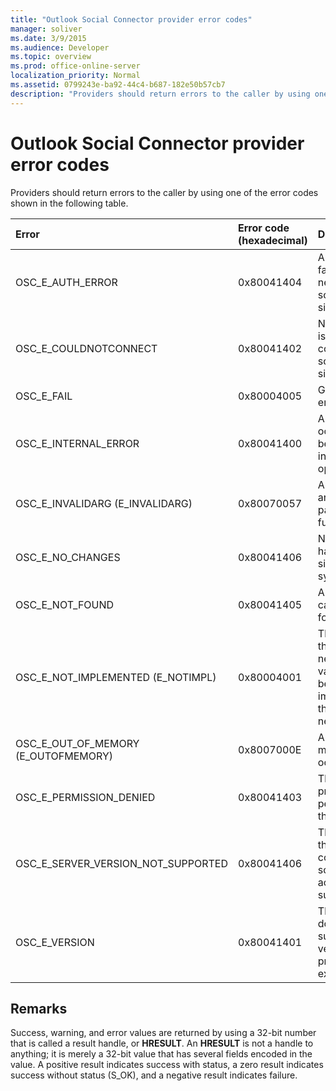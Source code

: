 ```yaml
---
title: "Outlook Social Connector provider error codes"
manager: soliver
ms.date: 3/9/2015
ms.audience: Developer
ms.topic: overview
ms.prod: office-online-server
localization_priority: Normal
ms.assetid: 0799243e-ba92-44c4-b687-182e50b57cb7
description: "Providers should return errors to the caller by using one of the error codes shown in the following table."
---
```


# Outlook Social Connector provider error codes

Providers should return errors to the caller by using one of the error codes shown in the following table. 
  
|**Error**|**Error code (hexadecimal)**|**Description**|
|:-----|:-----|:-----|
|OSC_E_AUTH_ERROR  <br/> |0x80041404  <br/> |Authentication failed on the network of the social network site.  <br/> |
|OSC_E_COULDNOTCONNECT  <br/> |0x80041402  <br/> |No connection is available to connect to the social network site.  <br/> |
|OSC_E_FAIL  <br/> |0x80004005  <br/> |General failure error.  <br/> |
|OSC_E_INTERNAL_ERROR  <br/> |0x80041400  <br/> |An internal error occurred because of an invalid operation.  <br/> |
|OSC_E_INVALIDARG (E_INVALIDARG)  <br/> |0x80070057  <br/> |An invalid argument was passed to a function.  <br/> |
|OSC_E_NO_CHANGES  <br/> |0x80041406  <br/> |No changes have occurred since the last synchronization.  <br/> |
|OSC_E_NOT_FOUND  <br/> |0x80041405  <br/> |A resource cannot be found.  <br/> |
|OSC_E_NOT_IMPLEMENTED (E_NOTIMPL)  <br/> |0x80004001  <br/> |The request to the social network site is valid but has not been implemented by the social network site.  <br/> |
|OSC_E_OUT_OF_MEMORY (E_OUTOFMEMORY)  <br/> |0x8007000E  <br/> |An out-of-memory error occurred.  <br/> |
|OSC_E_PERMISSION_DENIED  <br/> |0x80041403  <br/> |The OSC provider denied permission for the resource.  <br/> |
|OSC_E_SERVER_VERSION_NOT_SUPPORTED  <br/> |0x80041406  <br/> |The version of the server to configure the social network account is not supported.  <br/> |
|OSC_E_VERSION  <br/> |0x80041401  <br/> |The provider does not support this version of OSC provider extensibility.  <br/> |
   
## Remarks

Success, warning, and error values are returned by using a 32-bit number that is called a result handle, or **HRESULT**. An **HRESULT** is not a handle to anything; it is merely a 32-bit value that has several fields encoded in the value. A positive result indicates success with status, a zero result indicates success without status (S_OK), and a negative result indicates failure. 
  

